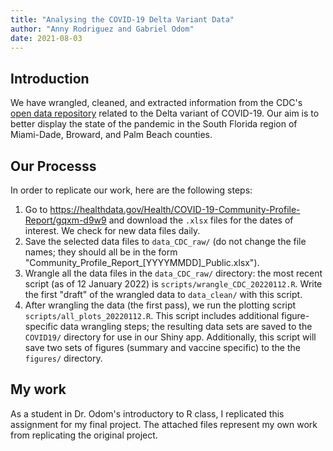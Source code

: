 ```yaml
---
title: "Analysing the COVID-19 Delta Variant Data"
author: "Anny Rodriguez and Gabriel Odom"
date: 2021-08-03
---
```

  

## Introduction
We have wrangled, cleaned, and extracted information from the CDC's [open data repository](https://healthdata.gov/Health/COVID-19-Community-Profile-Report/gqxm-d9w9) related to the Delta variant of COVID-19. Our aim is to better display the state of the pandemic in the South Florida region of Miami-Dade, Broward, and Palm Beach counties.


## Our Processs
In order to replicate our work, here are the following steps:

1. Go to <https://healthdata.gov/Health/COVID-19-Community-Profile-Report/gqxm-d9w9> and download the `.xlsx` files for the dates of interest. We check for new data files daily. 
2. Save the selected data files to `data_CDC_raw/` (do not change the file names; they should all be in the form "Community_Profile_Report_[YYYYMMDD]_Public.xlsx").
3. Wrangle all the data files in the `data_CDC_raw/` directory: the most recent script (as of 12 January 2022) is `scripts/wrangle_CDC_20220112.R`. Write the first "draft" of the wrangled data to `data_clean/` with this script.
4. After wrangling the data (the first pass), we run the plotting script `scripts/all_plots_20220112.R`. This script includes additional figure-specific data wrangling steps; the resulting data sets are saved to the `COVID19/` directory for use in our Shiny app. Additionally, this script will save two sets of figures (summary and vaccine specific) to the the `figures/` directory.

## My work
As a student in Dr. Odom's introductory to R class, I replicated this assignment for my final project. The attached files represent my own work from replicating the original project.
